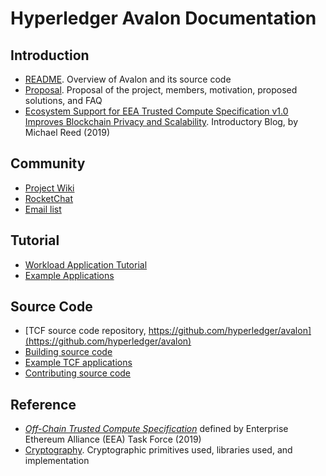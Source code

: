 # Hyperledger Avalon Documentation

## Introduction
* [README](../README.md). Overview of Avalon and its source code
* [Proposal](https://wiki.hyperledger.org/pages/viewpage.action?pageId=16324764). Proposal of the project, members, motivation, proposed solutions, and FAQ
* [Ecosystem Support for EEA Trusted Compute Specification v1.0 Improves Blockchain Privacy and Scalability](https://software.intel.com/en-us/articles/ecosystem-support-for-eea-trusted-compute-specification-v10-improves-blockchain-privacy-and). Introductory Blog, by Michael Reed (2019)

## Community
* [Project Wiki](https://wiki.hyperledger.org/display/avalon/Hyperledger+Avalon)
* [RocketChat](https://chat.hyperledger.org/channel/avalon)
* [Email list](https://lists.hyperledger.org/g/avalon)

## Tutorial
* [Workload Application Tutorial](workload-tutorial/)
* [Example Applications](../examples/apps/)

## Source Code
* [TCF source code repository, https://github.com/hyperledger/avalon](https://github.com/hyperledger/avalon)
* [Building source code](../BUILD.md)
* [Example TCF applications](../examples/apps/)
* [Contributing source code](../CONTRIBUTING.md)

## Reference
* [ _Off-Chain Trusted Compute Specification_](https://entethalliance.github.io/trusted-computing/spec.html) defined by Enterprise Ethereum Alliance (EEA) Task Force (2019)
* [Cryptography](../tc/sgx/common/crypto/README.md). Cryptographic primitives used, libraries used, and implementation
